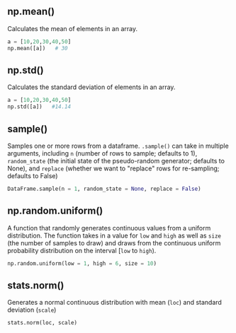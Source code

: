 ## np.mean() 
Calculates the mean of elements in an array.

```python
a = [10,20,30,40,50]
np.mean([a])   # 30
```

## np.std() 
Calculates the standard deviation of elements in an array.

```python
a = [10,20,30,40,50]
np.std([a])   #14.14
```

## sample()
Samples one or more rows from a dataframe. `.sample()` can take in multiple arguments, including `n` (number of rows to sample; defaults to 1), `random_state` (the initial state of the pseudo-random generator; defaults to None), and `replace` (whether we want to "replace" rows for re-sampling; defaults to False)

```python
DataFrame.sample(n = 1, random_state = None, replace = False)
```

## np.random.uniform()
A function that randomly generates continuous values from a uniform distribution. The function takes in a value for `low` and `high` as well as `size` (the number of samples to draw) and draws from the continuous uniform probability distribution on the interval [`low` to `high`). 

```python
np.random.uniform(low = 1, high = 6, size = 10)
```

## stats.norm()
Generates a normal continuous distribution with mean (`loc`) and standard deviation (`scale`)

```python
stats.norm(loc, scale)
```